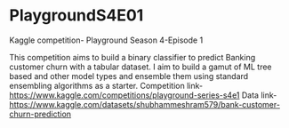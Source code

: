 # PlaygroundS4E01
Kaggle competition- Playground Season 4-Episode 1 

This competition aims to build a binary classifier to predict Banking customer churn with a tabular dataset. I aim to build a gamut of ML tree based and other model types and ensemble them using standard ensembling algorithms as a starter. 
Competition link- <br>
https://www.kaggle.com/competitions/playground-series-s4e1
Data link-<br>
https://www.kaggle.com/datasets/shubhammeshram579/bank-customer-churn-prediction
